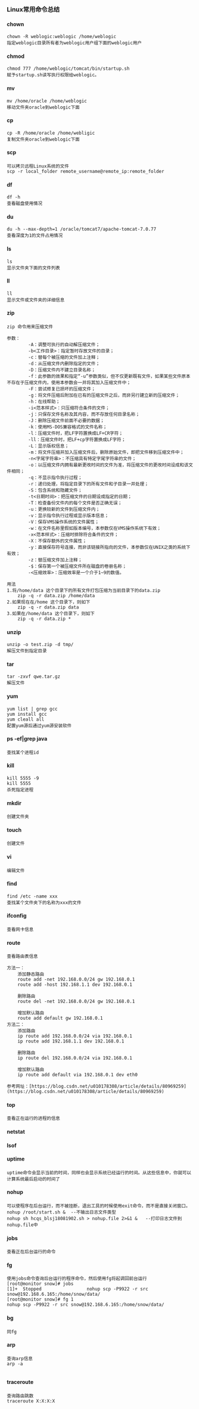### Linux常用命令总结

#### chown
```
chown -R weblogic:weblogic /home/weblogic 
指定weblogic目录所有者为weblogic用户组下面的weblogic用户
```

#### chmod
```
chmod 777 /home/weblogic/tomcat/bin/startup.sh 
赋予startup.sh读写执行权限给weblogic。
```

#### mv
```
mv /home/oracle /home/weblogic
移动文件夹oracle到weblogic下面
```

#### cp
```
cp -R /home/oracle /home/webligic
复制文件夹oracle到weblogic下面
```
#### scp
```
可以拷贝远程Linux系统的文件
scp -r local_folder remote_username@remote_ip:remote_folder
```
#### df
```
df -h
查看磁盘使用情况
```

#### du
```
du -h --max-depth=1 /oracle/tomcat7/apache-tomcat-7.0.77
查看深度为1的文件占用情况
```

#### ls
```
ls
显示文件夹下面的文件列表
```

#### ll
```
ll
显示文件或文件夹的详细信息
```

#### zip
```
zip 命令用来压缩文件

参数：
		-A：调整可执行的自动解压缩文件；
		-b<工作目录>：指定暂时存放文件的目录；
		-c：替每个被压缩的文件加上注释；
		-d：从压缩文件内删除指定的文件；
		-D：压缩文件内不建立目录名称；
		-f：此参数的效果和指定“-u”参数类似，但不仅更新既有文件，如果某些文件原本不存在于压缩文件内，使用本参数会一并将其加入压缩文件中；
		-F：尝试修复已损坏的压缩文件；
		-g：将文件压缩后附加在已有的压缩文件之后，而非另行建立新的压缩文件；
		-h：在线帮助；
		-i<范本样式>：只压缩符合条件的文件；
		-j：只保存文件名称及其内容，而不存放任何目录名称；
		-J：删除压缩文件前面不必要的数据；
		-k：使用MS-DOS兼容格式的文件名称；
		-l：压缩文件时，把LF字符置换成LF+CR字符；
		-ll：压缩文件时，把LF+cp字符置换成LF字符；
		-L：显示版权信息；
		-m：将文件压缩并加入压缩文件后，删除原始文件，即把文件移到压缩文件中；
		-n<字尾字符串>：不压缩具有特定字尾字符串的文件；
		-o：以压缩文件内拥有最新更改时间的文件为准，将压缩文件的更改时间设成和该文件相同；
		-q：不显示指令执行过程；
		-r：递归处理，将指定目录下的所有文件和子目录一并处理；
		-S：包含系统和隐藏文件；
		-t<日期时间>：把压缩文件的日期设成指定的日期；
		-T：检查备份文件内的每个文件是否正确无误；
		-u：更换较新的文件到压缩文件内；
		-v：显示指令执行过程或显示版本信息；
		-V：保存VMS操作系统的文件属性；
		-w：在文件名称里假如版本编号，本参数仅在VMS操作系统下有效；
		-x<范本样式>：压缩时排除符合条件的文件；
		-X：不保存额外的文件属性；
		-y：直接保存符号连接，而非该链接所指向的文件，本参数仅在UNIX之类的系统下有效；
		-z：替压缩文件加上注释；
		-$：保存第一个被压缩文件所在磁盘的卷册名称；
		-<压缩效率>：压缩效率是一个介于1~9的数值。

用法
1.将/home/data 这个目录下的所有文件打包压缩为当前目录下的data.zip
	zip -q -r data.zip /home/data
2.如果现在在/home 这个目录下，则如下
	zip -q -r data.zip data
3.如果在/home/data 这个目录下，则如下
	zip -q -r data.zip *

```

#### unzip
```
unzip -o test.zip -d tmp/
解压文件到指定目录
```

#### tar
```
tar -zxvf qwe.tar.gz
解压文件
```

#### yum
```
yum list | grep gcc
yum install gcc
yum cleall all
配置yum源后通过yum源安装软件
```

#### ps -ef|grep java
```
查找某个进程id
```

#### kill
```
kill 5555 -9
kill 5555
杀死指定进程
```
#### mkdir
```
创建文件夹
```

#### touch
```
创建文件
```

#### vi
```
编辑文件
```

#### find
```
find /etc -name xxx 
查找某个文件夹下的名称为xxx的文件
```

#### ifconfig
```
查看网卡信息
```

#### route
```
查看路由表信息

方法一：
	添加静态路由  
	route add -net 192.168.0.0/24 gw 192.168.0.1 
	route add -host 192.168.1.1 dev 192.168.0.1

	删除路由 
	route del -net 192.168.0.0/24 gw 192.168.0.1

	增加默认路由
	route add default gw 192.168.0.1
方法二：
	添加路由 
	ip route add 192.168.0.0/24 via 192.168.0.1 
	ip route add 192.168.1.1 dev 192.168.0.1 
	
	删除路由 
	ip route del 192.168.0.0/24 via 192.168.0.1

	增加默认路由 
	ip route add default via 192.168.0.1 dev eth0

参考网址：[https://blog.csdn.net/u010178308/article/details/80969259](https://blog.csdn.net/u010178308/article/details/80969259)

```

#### top
```
查看正在运行的进程的信息
```

#### netstat

#### lsof

#### uptime
```
uptime命令会显示当前的时间，同样也会显示系统已经运行的时间。从这些信息中，你就可以计算系统最后启动的时间了
```
#### nohup
```
可以使程序在后台运行，而不被挂断，退出工具的时候使用exit命令，而不是直接关闭窗口。
nohup /root/start.sh &  --不输出日志文件类型
nohup sh hcqs_blsj18081902.sh > nohup.file 2>&1 &   --打印日志文件到nohup.file中
```
#### jobs
```
查看正在后台运行的命令
```

#### fg
```
使用jobs命令查询后台运行的程序命令，然后使用fg将起调回前台运行
[root@monitor snow]# jobs
[1]+  Stopped                 nohup scp -P9922 -r src snow@192.168.6.165:/home/snow/data/
[root@monitor snow]# fg 1
nohup scp -P9922 -r src snow@192.168.6.165:/home/snow/data/
```
#### bg
```
同fg
```

#### arp
```
查询arp信息
arp -a 


```

#### traceroute
```
查询路由跳数
traceroute X:X:X:X
```
